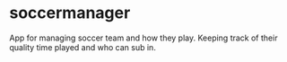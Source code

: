 # soccermanager
App for managing soccer team and how they play. Keeping track of their quality time played and who can sub in.
